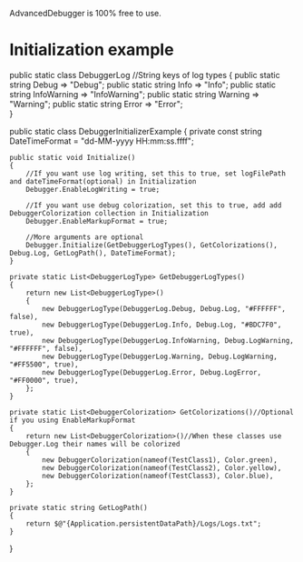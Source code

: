 AdvancedDebugger is 100% free to use.

# Initialization example

public static class DebuggerLog //String keys of log types
{
    public static string Debug => "Debug";
    public static string Info => "Info";
    public static string InfoWarning => "InfoWarning";
    public static string Warning => "Warning";
    public static string Error => "Error";     
}

public static class DebuggerInitializerExample
{
    private const string DateTimeFormat = "dd-MM-yyyy HH:mm:ss.ffff";

    public static void Initialize()
    {
        //If you want use log writing, set this to true, set logFilePath and dateTimeFormat(optional) in Initialization
        Debugger.EnableLogWriting = true;

        //If you want use debug colorization, set this to true, add add DebuggerColorization collection in Initialization
        Debugger.EnableMarkupFormat = true;

        //More arguments are optional
        Debugger.Initialize(GetDebuggerLogTypes(), GetColorizations(), Debug.Log, GetLogPath(), DateTimeFormat);
    }

    private static List<DebuggerLogType> GetDebuggerLogTypes()
    {
        return new List<DebuggerLogType>()
        {
            new DebuggerLogType(DebuggerLog.Debug, Debug.Log, "#FFFFFF", false),
            new DebuggerLogType(DebuggerLog.Info, Debug.Log, "#BDC7F0", true),
            new DebuggerLogType(DebuggerLog.InfoWarning, Debug.LogWarning, "#FFFFFF", false),
            new DebuggerLogType(DebuggerLog.Warning, Debug.LogWarning, "#FF5500", true),
            new DebuggerLogType(DebuggerLog.Error, Debug.LogError, "#FF0000", true),
        };
    }

    private static List<DebuggerColorization> GetColorizations()//Optional if you using EnableMarkupFormat
    {
        return new List<DebuggerColorization>()//When these classes use Debugger.Log their names will be colorized
        {
            new DebuggerColorization(nameof(TestClass1), Color.green),
            new DebuggerColorization(nameof(TestClass2), Color.yellow),
            new DebuggerColorization(nameof(TestClass3), Color.blue),
        };
    }
    
    private static string GetLogPath()
    {
        return $@"{Application.persistentDataPath}/Logs/Logs.txt";
    }
}